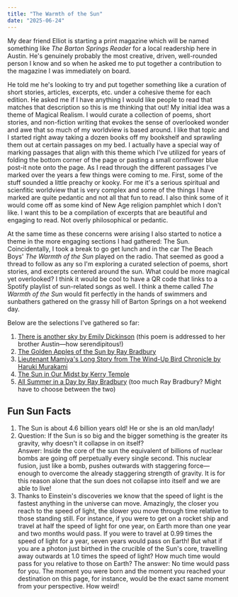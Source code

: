 ```yaml
---
title: "The Warmth of the Sun"
date: "2025-06-24"
---
```


My dear friend Elliot is starting a print magazine which will be named something like *The Barton Springs Reader* for a local readership here in Austin. He's genuinely probably the most creative, driven, well-rounded person I know and so when he asked me to put together a contribution to the magazine I was immediately on board.

He told me he's looking to try and put together something like a curation of short stories, articles, excerpts, etc. under a cohesive theme for each edition. He asked me if I have anything I would like people to read that matches that description so this is me thinking that out! My initial idea was a theme of Magical Realism. I would curate a collection of poems, short stories, and non-fiction writing that evokes the sense of overlooked wonder and awe that so much of my worldview is based around. I like that topic and I started right away taking a dozen books off my bookshelf and sprawling them out at certain passages on my bed. I actually have a special way of marking passages that align with this theme which I've utilized for years of folding the bottom corner of the page or pasting a small cornflower blue post-it note onto the page. As I read through the different passages I've marked over the years a few things were coming to me. First, some of the stuff sounded a little preachy or kooky. For me it's a serious spiritual and scienfitic worldview that is very complex and some of the things I have marked are quite pedantic and not all that fun to read. I also think some of it would come off as some kind of New Age religion pamphlet which I don't like. I want this to be a compilation of excerpts that are beautiful and engaging to read. Not overly philosophical or pedantic. 

At the same time as these concerns were arising I also started to notice a theme in the more engaging sections I had gathered: The Sun. Coincidentally, I took a break to go get lunch and in the car The Beach Boys' *The Warmth of the Sun* played on the radio. That seemed as good a thread to follow as any so I'm exploring a curated selection of poems, short stories, and excerpts centered around the sun. What could be more magical yet overlooked? I think it would be cool to have a QR code that links to a Spotify playlist of sun-related songs as well. I think a theme called *The Warmth of the Sun* would fit perfectly in the hands of swimmers and sunbathers gathered on the grassy hill of Barton Springs on a hot weekend day. 

Below are the selections I've gathered so far:

1. [There is another sky by Emily Dickinson](https://allpoetry.com/There-is-another-sky) (this poem is addressed to her brother Austin—how serendipitous!)
2. [The Golden Apples of the Sun by Ray Bradbury](https://s3.us-west-1.wasabisys.com/luminist/EB/B/Bradbury%20-%20The%20Golden%20Apples%20of%20the%20Sun.pdf)
3. [Lieutenant Mamiya's Long Story from The Wind-Up Bird Chronicle by Haruki Murakami](https://deadword.com/site1/place/murakami/index.html)
4. [The Sun in Our Midst by Kerry Temple](https://magazine.nd.edu/stories/the-sun-in-our-midst/)
4. [All Summer in a Day by Ray Bradbury](https://www.stcypriansprimaryacademy.co.uk/wp-content/uploads/2021/01/All-Summer-in-a-Day-by-Ray-Bradbury.pdf) (too much Ray Bradbury? Might have to choose between the two)

## Fun Sun Facts

1. The Sun is about 4.6 billion years old! He or she is an old man/lady!
2. Question: If the Sun is so big and the bigger something is the greater its gravity, why doesn't it collapse in on itself?     
Answer: Inside the core of the sun the equivalent of billions of nuclear bombs are going off perpetually every single second. This nuclear fusion, just like a bomb, pushes outwards with staggering force—enough to overcome the already staggering strength of gravity. It is for this reason alone that the sun does not collapse into itself and we are able to live!
3. Thanks to Einstein's discoveries we know that the speed of light is the fastest anything in the universe can move. Amazingly, the closer you reach to the speed of light, the slower you move through time relative to those standing still. For instance, if you were to get on a rocket ship and travel at half the speed of light for one year, on Earth more than one year and two months would pass. If you were to travel at 0.99 times the speed of light for a year, seven years would pass on Earth! But what if you are a photon just birthed in the crucible of the Sun's core, travelling away outwards at 1.0 times the speed of light? How much time would pass for you relative to those on Earth? The answer: No time would pass for you. The moment you were born and the moment you reached your destination on this page, for instance, would be the exact same moment from your perspective. How weird!